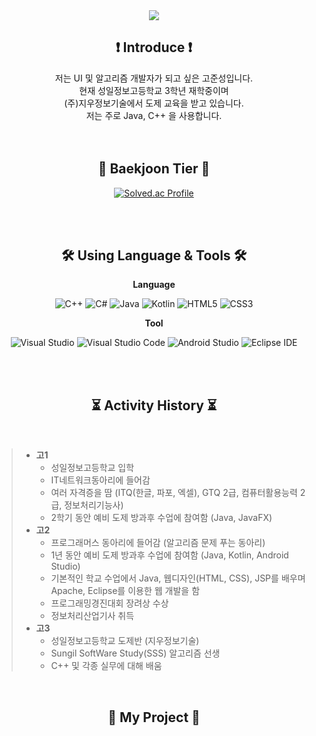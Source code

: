<div align="center">
  <img src="https://capsule-render.vercel.app/api?type=waving&color=gradient&customColorList=17,3&height=300&section=header&text=Kojoonseong&fontSize=90" />
 </div>
<div align="center">

## ❗ Introduce ❗

저는 UI 및 알고리즘 개발자가 되고 싶은 고준성입니다. <br>
현재 성일정보고등학교 3학년 재학중이며<br>
(주)지우정보기술에서 도제 교육을 받고 있습니다. <br>
저는 주로 Java, C++ 을 사용합니다. <br>
  <br>
  <br>

## 🔰 Baekjoon Tier 🔰
  
  [![Solved.ac Profile](http://mazassumnida.wtf/api/v2/generate_badge?boj=milu0918)](https://solved.ac/milu0918/)
  
  <br>
  <br>

  
## 🛠️ Using Language & Tools 🛠️
  
**Language**

![C++](https://img.shields.io/badge/C%2B%2B-00599C.svg?style=for-the-badge&logo=cplusplus&logoColor=white)
![C#](https://img.shields.io/badge/C%23-239120.svg?style=for-the-badge&logo=csharp&logoColor=white)
![Java](https://img.shields.io/badge/Java-FFFFFF.svg?style=for-the-badge&logo=openjdk&logoColor=black)
![Kotlin](https://img.shields.io/badge/Kotlin-7F52FF.svg?style=for-the-badge&logo=kotlin&logoColor=white)
![HTML5](https://img.shields.io/badge/Html5-E34F26.svg?style=for-the-badge&logo=html5&logoColor=white)
![CSS3](https://img.shields.io/badge/Css3-1572B6.svg?style=for-the-badge&logo=css3&logoColor=white)

**Tool**

![Visual Studio](https://img.shields.io/badge/Visual%20Studio-5C2D91.svg?style=for-the-badge&logo=visualstudio&logoColor=white)
![Visual Studio Code](https://img.shields.io/badge/Visual%20Studio%20Code-007ACC.svg?style=for-the-badge&logo=visualstudiocode&logoColor=white)
![Android Studio](https://img.shields.io/badge/Android%20Studio-3DDC84.svg?style=for-the-badge&logo=androidstudio&logoColor=white)
![Eclipse IDE](https://img.shields.io/badge/Eclipse%20Ide-2C2255.svg?style=for-the-badge&logo=eclipseide&logoColor=white)

  <br>
  <br>
  
## ⏳ Activity History ⏳

  </div>
  <br>
  
> * **고1**
>     - 성일정보고등학교 입학
>     - IT네트워크동아리에 들어감
>     - 여러 자격증을 땀 (ITQ(한글, 파포, 엑셀), GTQ 2급, 컴퓨터활용능력 2급, 정보처리기능사)
>     - 2학기 동안 예비 도제 방과후 수업에 참여함 (Java, JavaFX)
> * **고2**
>     - 프로그래머스 동아리에 들어감 (알고리즘 문제 푸는 동아리)
>     - 1년 동안 예비 도제 방과후 수업에 참여함 (Java, Kotlin, Android Studio)
>     - 기본적인 학교 수업에서 Java, 웹디자인(HTML, CSS), JSP를 배우며 Apache, Eclipse를 이용한 웹 개발을 함
>     - 프로그래밍경진대회 장려상 수상
>     - 정보처리산업기사 취득
> * **고3**
>     - 성일정보고등학교 도제반 (지우정보기술)
>     - Sungil SoftWare Study(SSS) 알고리즘 선생
>     - C++ 및 각종 실무에 대해 배움

<br>

<div align="center">
  
## 📝 My Project 📝

</div>
